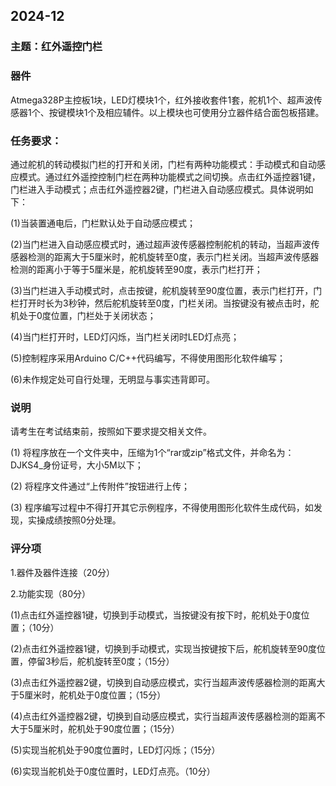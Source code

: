 ## 2024-12

### 主题：红外遥控门栏

### 器件

Atmega328P主控板1块，LED灯模块1个，红外接收套件1套，舵机1个、超声波传感器1个、按键模块1个及相应辅件。以上模块也可使用分立器件结合面包板搭建。

### 任务要求：

通过舵机的转动模拟门栏的打开和关闭，门栏有两种功能模式：手动模式和自动感应模式。通过红外遥控控制门栏在两种功能模式之间切换。点击红外遥控器1键，门栏进入手动模式；点击红外遥控器2键，门栏进入自动感应模式。具体说明如下：

(1)当装置通电后，门栏默认处于自动感应模式；

(2)当门栏进入自动感应模式时，通过超声波传感器控制舵机的转动，当超声波传感器检测的距离大于5厘米时，舵机旋转至0度，表示门栏关闭。当超声波传感器检测的距离小于等于5厘米是，舵机旋转至90度，表示门栏打开；

(3)当门栏进入手动模式时，点击按键，舵机旋转至90度位置，表示门栏打开，门栏打开时长为3秒钟，然后舵机旋转至0度，门栏关闭。当按键没有被点击时，舵机处于0度位置，门栏处于关闭状态；

(4)当门栏打开时，LED灯闪烁，当门栏关闭时LED灯点亮；

(5)控制程序采用Arduino C/C++代码编写，不得使用图形化软件编写；

(6)未作规定处可自行处理，无明显与事实违背即可。

### 说明

请考生在考试结束前，按照如下要求提交相关文件。

(1) 将程序放在一个文件夹中，压缩为1个“rar或zip”格式文件，并命名为：DJKS4_身份证号，大小5M以下；

(2) 将程序文件通过“上传附件”按钮进行上传；

(3) 程序编写过程中不得打开其它示例程序，不得使用图形化软件生成代码，如发现，实操成绩按照0分处理。 

### 评分项

1.器件及器件连接（20分）

2.功能实现（80分）

(1)点击红外遥控器1键，切换到手动模式，当按键没有按下时，舵机处于0度位置；（10分）

(2)点击红外遥控器1键，切换到手动模式，实现当按键按下后，舵机旋转至90度位置，停留3秒后，舵机旋转至0度；（15分）

(3)点击红外遥控器2键，切换到自动感应模式，实行当超声波传感器检测的距离大于5厘米时，舵机处于0度位置；（15分）

(4)点击红外遥控器2键，切换到自动感应模式，实行当超声波传感器检测的距离不大于5厘米时，舵机处于90度位置；（15分）

(5)实现当舵机处于90度位置时，LED灯闪烁；（15分）

(6)实现当舵机处于0度位置时，LED灯点亮。（10分）